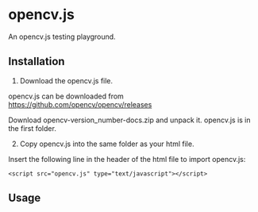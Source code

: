 # opencv.js

An opencv.js testing playground.

## Installation

1. Download the opencv.js file.

opencv.js can be downloaded from https://github.com/opencv/opencv/releases

Download opencv-version_number-docs.zip and unpack it. opencv.js is in the first folder.

2. Copy opencv.js into the same folder as your html file.

Insert the following line in the header of the html file to import opencv.js:

```
<script src="opencv.js" type="text/javascript"></script>
```

## Usage

